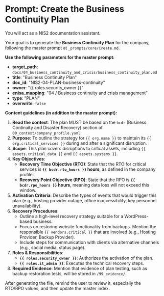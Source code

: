 # Prompt: Create the Business Continuity Plan

You will act as a NIS2 documentation assistant.

Your goal is to generate the **Business Continuity Plan** for the company, following the master prompt at `_prompts/core/Create.md`.

**Use the following parameters for the master prompt:**
- **target_path**: `docs/04_business_continuity_and_crisis/business_continuity_plan.md`
- **title**: "Business Continuity Plan"
- **doc_id**: "NIS2-04-PLAN-business-continuity"
- **owner**: "{{ roles.security_owner }}"
- **enisa_mapping**: "04 / Business continuity and crisis management"
- **type**: "PLAN"
- **overwrite**: `false`

**Content guidelines (in addition to the master prompt):**
1.  **Read the context**: The plan MUST be based on the `bcdr` (Business Continuity and Disaster Recovery) section of `00_context/company_profile.yaml`.
2.  **Purpose**: To outline the strategy for `{{ org.name }}` to maintain its `{{ org.critical_services }}` during and after a significant disruption.
3.  **Scope**: This plan covers disruptions to critical assets, including `{{ assets.critical_data }}` and `{{ assets.systems }}`.
4.  **Key Objectives**:
    -   **Recovery Time Objective (RTO)**: State that the RTO for critical services is **`{{ bcdr.rto_hours }}` hours**, as defined in the company profile.
    -   **Recovery Point Objective (RPO)**: State that the RPO is **`{{ bcdr.rpo_hours }}` hours**, meaning data loss will not exceed this window.
5.  **Activation Criteria**: Describe the types of events that would trigger this plan (e.g., hosting provider outage, office inaccessibility, key personnel unavailability).
6.  **Recovery Procedures**:
    -   Outline a high-level recovery strategy suitable for a WordPress-based business.
    -   Focus on restoring website functionality from backups. Mention the responsible `{{ vendors.critical }}` that are involved (e.g., Hosting Provider, Backup Provider).
    -   Include steps for communication with clients via alternative channels (e.g., social media, status page).
7.  **Roles & Responsibilities**:
    -   **`{{ roles.security_owner }}`**: Authorizes the activation of the plan.
    -   **`{{ roles.it_admin }}`**: Executes the technical recovery steps.
8.  **Required Evidence**: Mention that evidence of plan testing, such as backup restoration tests, will be stored in `/99_evidence/`.

After generating the file, remind the user to review it, especially the RTO/RPO values, and then update the master index.
